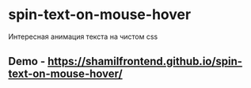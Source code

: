 # spin-text-on-mouse-hover
Интересная анимация текста на чистом css
## Demo - https://shamilfrontend.github.io/spin-text-on-mouse-hover/
